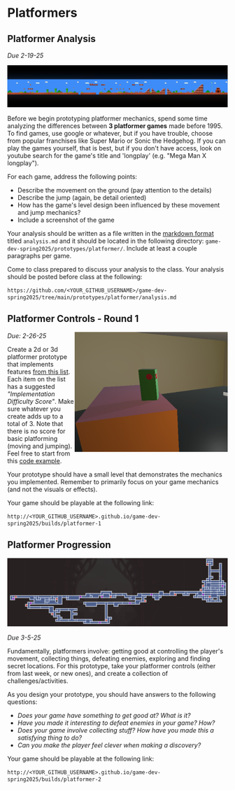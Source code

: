 # Platformers

## Platformer Analysis

*Due 2-19-25*

<p align="center">
    <picture>
        <img src="./images/SMB-1.png" width="800">
    </picture>
</p>

Before we begin prototyping platformer mechanics, spend some time analyzing the differences between **3 platformer games** made before 1995. To find games, use google or whatever, but if you have trouble, choose from popular franchises like Super Mario or Sonic the Hedgehog. If you can play the games yourself, that is best, but if you don't have access, look on youtube search for the game's title and 'longplay' (e.g. "Mega Man X longplay").

For each game, address the following points:

- Describe the movement on the ground (pay attention to the details)
- Describe the jump (again, be detail oriented)
- How has the game's level design been influenced by these movement and jump mechanics?
- Include a screenshot of the game

Your analysis should be written as a file written in the [markdown format](https://github.com/adam-p/markdown-here/wiki/markdown-cheatsheet) titled `analysis.md` and it should be located in the following directory: `game-dev-spring2025/prototypes/platformer/`. Include at least a couple paragraphs per game.

Come to class prepared to discuss your analysis to the class. Your analysis should be posted before class at the following:

```
https://github.com/<YOUR_GITHUB_USERNAME>/game-dev-spring2025/tree/main/prototypes/platformer/analysis.md
```

## Platformer Controls - Round 1

<img src="./images/platformer-prototype-1.png" alt="Platformer prototype in Unity" align="right" width="350">

*Due: 2-26-25*

Create a 2d or 3d platformer prototype that implements features [from this list](https://docs.google.com/spreadsheets/d/1RUum3ofbaDgzheoHGNz9Vk3W7qummd1S33_1BpcjhP4/edit?usp=sharing). Each item on the list has a suggested *"Implementation Difficulty Score"*. Make sure whatever you create adds up to a total of 3. Note that there is no score for basic platforming (moving and jumping). Feel free to start from this [code example](https://github.com/mtreanor/game615-spring2025/tree/main/examples/platformer/Assets/PlatformerPlayerController.cs).

Your prototype should have a small level that demonstrates the mechanics you implemented. Remember to primarily focus on your game mechanics (and not the visuals or effects).

Your game should be playable at the following link:

```
http://<YOUR_GITHUB_USERNAME>.github.io/game-dev-spring2025/builds/platformer-1
```

## Platformer Progression

<p align="center">
    <picture>
        <img src="./images/timespinner.png" width="800">
    </picture>
</p>

*Due 3-5-25*

Fundamentally, platformers involve: getting good at controlling the player's movement, collecting things, defeating enemies, exploring and finding secret locations. For this prototype, take your platformer controls (either from last week, or new ones), and create a collection of challenges/activities.

As you design your prototype, you should have answers to the following questions:

- *Does your game have something to get good at? What is it?*
- *Have you made it interesting to defeat enemies in your game? How?*
- *Does your game involve collecting stuff? How have you made this a satisfying thing to do?*
- *Can you make the player feel clever when making a discovery?*

Your game should be playable at the following link:

```
http://<YOUR_GITHUB_USERNAME>.github.io/game-dev-spring2025/builds/platformer-2
```